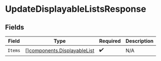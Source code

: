 # UpdateDisplayableListsResponse


## Fields

| Field                                                                      | Type                                                                       | Required                                                                   | Description                                                                |
| -------------------------------------------------------------------------- | -------------------------------------------------------------------------- | -------------------------------------------------------------------------- | -------------------------------------------------------------------------- |
| `Items`                                                                    | [][components.DisplayableList](../../models/components/displayablelist.md) | :heavy_check_mark:                                                         | N/A                                                                        |